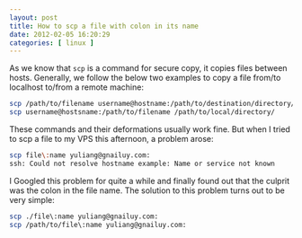 ```yaml
---
layout: post
title: How to scp a file with colon in its name
date: 2012-02-05 16:20:29
categories: [ linux ]
---
```


As we know that `scp` is a command for secure copy, it copies files between hosts.
Generally, we follow the below two examples to copy a file from/to localhost to/from a remote machine:

<!-- more -->

``` bash
scp /path/to/filename username@hostname:/path/to/destination/directory/
scp username@hostsname:/path/to/filename /path/to/local/directory/
```

These commands and their deformations usually work fine.
But when I tried to scp a file to my VPS this afternoon, a problem arose:

``` bash
scp file\:name yuliang@gnailuy.com:
ssh: Could not resolve hostname example: Name or service not known
```

I Googled this problem for quite a while and finally found out that the culprit was the colon in the file name.
The solution to this problem turns out to be very simple:

``` bash
scp ./file\:name yuliang@gnailuy.com:
scp /path/to/file\:name yuliang@gnailuy.com:
```

